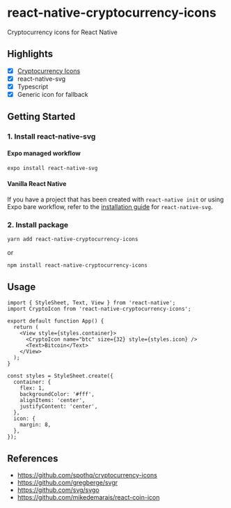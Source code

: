# react-native-cryptocurrency-icons

Cryptocurrency icons for React Native

## Highlights

- [x] [Cryptocurrency Icons](https://github.com/spothq/cryptocurrency-icons/blob/master/README.md)
- [x] react-native-svg
- [x] Typescript
- [x] Generic icon for fallback

## Getting Started

### 1. Install react-native-svg

#### Expo managed workflow

```sh
expo install react-native-svg
```

#### Vanilla React Native

If you have a project that has been created with `react-native init` or using Expo bare workflow, refer to the [installation guide](https://github.com/react-native-svg/react-native-svg#installation) for `react-native-svg`.

### 2. Install package

```sh
yarn add react-native-cryptocurrency-icons
```

or

```sh
npm install react-native-cryptocurrency-icons
```

## Usage

```tsx
import { StyleSheet, Text, View } from 'react-native';
import CryptoIcon from 'react-native-cryptocurrency-icons';

export default function App() {
  return (
    <View style={styles.container}>
      <CryptoIcon name="btc" size={32} style={styles.icon} />
      <Text>Bitcoin</Text>
    </View>
  );
}

const styles = StyleSheet.create({
  container: {
    flex: 1,
    backgroundColor: '#fff',
    alignItems: 'center',
    justifyContent: 'center',
  },
  icon: {
    margin: 8,
  },
});
```

## References

- https://github.com/spothq/cryptocurrency-icons
- https://github.com/gregberge/svgr
- https://github.com/svg/svgo
- https://github.com/mikedemarais/react-coin-icon
